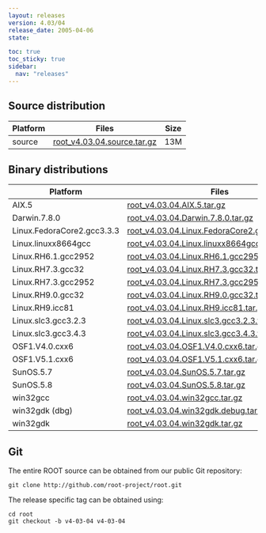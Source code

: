 ```yaml
---
layout: releases
version: 4.03/04
release_date: 2005-04-06
state:

toc: true
toc_sticky: true
sidebar:
  nav: "releases"
---
```



## Source distribution

| Platform       | Files | Size |
|-----------|-------|-----|
| source | [root_v4.03.04.source.tar.gz](https://root.cern.ch/download/root_v4.03.04.source.tar.gz) |  13M |


## Binary distributions

| Platform       | Files | Size |
|-----------|-------|-----|
| AIX.5 | [root_v4.03.04.AIX.5.tar.gz](https://root.cern.ch/download/root_v4.03.04.AIX.5.tar.gz) |  25M |
| Darwin.7.8.0 | [root_v4.03.04.Darwin.7.8.0.tar.gz](https://root.cern.ch/download/root_v4.03.04.Darwin.7.8.0.tar.gz) |  42M |
| Linux.FedoraCore2.gcc3.3.3 | [root_v4.03.04.Linux.FedoraCore2.gcc3.3.3.tar.gz](https://root.cern.ch/download/root_v4.03.04.Linux.FedoraCore2.gcc3.3.3.tar.gz) |  21M |
| Linux.linuxx8664gcc | [root_v4.03.04.Linux.linuxx8664gcc.tar.gz](https://root.cern.ch/download/root_v4.03.04.Linux.linuxx8664gcc.tar.gz) |  20M |
| Linux.RH6.1.gcc2952 | [root_v4.03.04.Linux.RH6.1.gcc2952.tar.gz](https://root.cern.ch/download/root_v4.03.04.Linux.RH6.1.gcc2952.tar.gz) |  21M |
| Linux.RH7.3.gcc32 | [root_v4.03.04.Linux.RH7.3.gcc32.tar.gz](https://root.cern.ch/download/root_v4.03.04.Linux.RH7.3.gcc32.tar.gz) |  24M |
| Linux.RH7.3.gcc2952 | [root_v4.03.04.Linux.RH7.3.gcc2952.tar.gz](https://root.cern.ch/download/root_v4.03.04.Linux.RH7.3.gcc2952.tar.gz) |  24M |
| Linux.RH9.0.gcc32 | [root_v4.03.04.Linux.RH9.0.gcc32.tar.gz](https://root.cern.ch/download/root_v4.03.04.Linux.RH9.0.gcc32.tar.gz) |  21M |
| Linux.RH9.icc81 | [root_v4.03.04.Linux.RH9.icc81.tar.gz](https://root.cern.ch/download/root_v4.03.04.Linux.RH9.icc81.tar.gz) |  31M |
| Linux.slc3.gcc3.2.3 | [root_v4.03.04.Linux.slc3.gcc3.2.3.tar.gz](https://root.cern.ch/download/root_v4.03.04.Linux.slc3.gcc3.2.3.tar.gz) |  21M |
| Linux.slc3.gcc3.4.3 | [root_v4.03.04.Linux.slc3.gcc3.4.3.tar.gz](https://root.cern.ch/download/root_v4.03.04.Linux.slc3.gcc3.4.3.tar.gz) |  22M |
| OSF1.V4.0.cxx6 | [root_v4.03.04.OSF1.V4.0.cxx6.tar.gz](https://root.cern.ch/download/root_v4.03.04.OSF1.V4.0.cxx6.tar.gz) |  25M |
| OSF1.V5.1.cxx6 | [root_v4.03.04.OSF1.V5.1.cxx6.tar.gz](https://root.cern.ch/download/root_v4.03.04.OSF1.V5.1.cxx6.tar.gz) |  25M |
| SunOS.5.7 | [root_v4.03.04.SunOS.5.7.tar.gz](https://root.cern.ch/download/root_v4.03.04.SunOS.5.7.tar.gz) |  28M |
| SunOS.5.8 | [root_v4.03.04.SunOS.5.8.tar.gz](https://root.cern.ch/download/root_v4.03.04.SunOS.5.8.tar.gz) |  25M |
| win32gcc | [root_v4.03.04.win32gcc.tar.gz](https://root.cern.ch/download/root_v4.03.04.win32gcc.tar.gz) |  25M |
| win32gdk (dbg) | [root_v4.03.04.win32gdk.debug.tar.gz](https://root.cern.ch/download/root_v4.03.04.win32gdk.debug.tar.gz) |  48M |
| win32gdk | [root_v4.03.04.win32gdk.tar.gz](https://root.cern.ch/download/root_v4.03.04.win32gdk.tar.gz) |  26M |


## Git
The entire ROOT source can be obtained from our public Git repository:

~~~
git clone http://github.com/root-project/root.git
~~~
The release specific tag can be obtained using:
~~~
cd root
git checkout -b v4-03-04 v4-03-04
~~~

